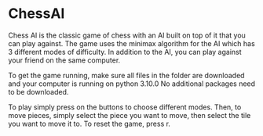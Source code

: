 # ChessAI
Chess AI is the classic game of chess with an AI built on top of it that you can play against. The game  uses the minimax algorithm for the AI which has 3 different modes of difficulty. In addition to the AI, you can play against your friend on the same computer.

To get the game running, make sure all files in the folder are downloaded and your computer is running on python 3.10.0 No additional packages need to be downloaded.

To play simply press on the buttons to choose different modes. Then, to move pieces, simply select the piece you want to move, then select the tile you want to move it to. To reset the game, press r.
